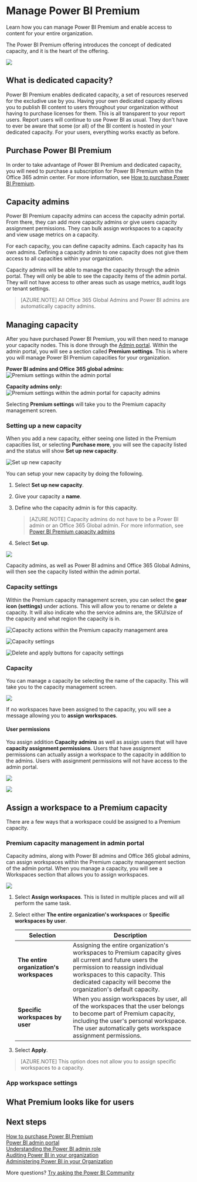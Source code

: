 <properties 
   pageTitle="Manage Power BI Premium"
   description="Learn how you can manage Power BI Premium and enable access to content for your entire organization."
   services="powerbi"
   documentationCenter=""
   authors="guyinacube"
   manager="erikre"
   backup=""
   editor=""
   tags=""
   qualityFocus="no"
   qualityDate=""/>
<tags
   ms.service="powerbi"
   ms.devlang="NA"
   ms.topic="article"
   ms.tgt_pltfrm="NA"
   ms.workload="powerbi"
   ms.date="05/19/2017"
   ms.author="asaxton"/>

# Manage Power BI Premium

Learn how you can manage Power BI Premium and enable access to content for your entire organization.

The Power BI Premium offering introduces the concept of dedicated capacity, and it is the heart of the offering.

![](media/powerbi-admin-premium-manage/premium-capacity-management.png)

## What is dedicated capacity?

Power BI Premium enables dedicated capacity, a set of resources reserved for the excludive use by you. Having your own dedicated capacity allows you to publish BI content to users throughout your organization without having to purchase licenses for them. This is all transparent to your report users. Report users will continue to use Power BI as usual. They don't have to ever be aware that some (or all) of the BI content is hosted in your dedicated capacity. For your users, everything works exactly as before.

## Purchase Power BI Premium

In order to take advantage of Power BI Premium and dedicated capacity, you will need to purchase a subscription for Power BI Premium within the Office 365 admin center. For more information, see [How to purchase Power BI Premium](powerbi-admin-premium-purchase.md).

## Capacity admins

Power BI Premium capacity admins can access the capacity admin portal. From there, they can add more capacity admins or give users capacity assignment permissions. They can bulk assign workspaces to a capacity and view usage metrics on a capacity.

For each capacity, you can define capacity admins. Each capacity has its own admins. Defining a capacity admin to one capacity does not give them access to all capacities within your organization.

Capacity admins will be able to manage the capacity through the admin portal. They will only be able to see the capacity items of the admin portal. They will not have access to other areas such as usage metrics, audit logs or tenant settings.

> [AZURE.NOTE] All Office 365 Global Admins and Power BI admins are automatically capacity admins.

## Managing capacity

After you have purchased Power BI Premium, you will then need to manage your capacity nodes. This is done through the [Admin portal](powerbi-admin-portal.md). Within the admin portal, you will see a section called **Premium settings**. This is where you will manage Power BI Premium capacities for your organization.

**Power BI admins and Office 365 global admins:**  
![](media/powerbi-admin-premium-manage/admin-portal-premium.png "Premium settings within the admin portal")

**Capacity admins only:**  
![](media/powerbi-admin-premium-manage/admin-portal-capacity-admin.png "Premium settings within the admin portal for capacity admins")

Selecting **Premium settings** will take you to the Premium capacity management screen.

### Setting up a new capacity

When you add a new capacity, either seeing one listed in the Premium capacities list, or selecting **Purchase more**, you will see the capacity listed and the status will show **Set up new capacity**.

![](media/powerbi-admin-premium-manage/new-capacity.png "Set up new capacity")

You can setup your new capacity by doing the following.

1. Select **Set up new capacity**.
2. Give your capacity a **name**.
3. Define who the capacity admin is for this capacity.

    > [AZURE.NOTE] Capacity admins do not have to be a Power BI admin or an Office 365 Global admin. For more information, see [Power BI Premium capacity admins](#capacity-admins)

4. Select **Set up**.

![](media/powerbi-admin-premium-manage/set-up-capacity.png)

Capacity admins, as well as Power BI admins and Office 365 Global Admins, will then see the capacity listed within the admin portal. 

### Capacity settings

Within the Premium capacity management screen, you can select the **gear icon (settings)** under actions. This will allow you to rename or delete a capacity. It will also indicate who the service admins are, the SKU/size of the capacity and what region the capacity is in.

![](media/powerbi-admin-premium-manage/capacity-actions.png "Capacity actions within the Premium capacity management area")

![](media/powerbi-admin-premium-manage/capacity-settings.png "Capacity settings")

![](media/powerbi-admin-premium-manage/capacity-settings-delete.png "Delete and apply buttons for capacity settings")

### Capacity

You can manage a capacity be selecting the name of the capacity. This will take you to the capacity management screen.

![](media/powerbi-admin-premium-manage/capacity-assignment.png)

If no workspaces have been assigned to the capacity, you will see a message allowing you to **assign workspaces**.

#### User permissions

You assign addition **Capacity admins** as well as assign users that will have **capacity assignment permissions**. Users that have assignment permissions can actually assign a workspace to the capacity in addition to the admins. Users with assignment permissions will not have access to the admin portal.

![](media/powerbi-admin-premium-manage/capacity-user-permissions.png)

![](media/powerbi-admin-premium-manage/capacity-user-permissions2.png)

## Assign a workspace to a Premium capacity

There are a few ways that a workspace could be assigned to a Premium capacity.

### Premium capacity management in admin portal

Capacity admins, along with Power BI admins and Office 365 global admins, can assign workspaces within the Premium capacity management section of the admin portal. When you manage a capacity, you will see a Workspaces section that allows you to assign workspaces.

![](media/powerbi-admin-premium-manage/capacity-manage-workspaces.png)

1. Select **Assign workspaces**. This is listed in multiple places and will all perform the same task.
2. Select either **The entire organization's workspaces** or **Specific workspaces by user**.

    |Selection|Description|
    |---|---|
    |**The entire organization's workspaces**|Assigning the entire organization's workspaces to Premium capacity gives all current and future users the permission to reassign individual workspaces to this capacity. This dedicated capacity will become the organization's default capacity.|
    |**Specific workspaces by user**|When you assign workspaces by user, all of the workspaces that the user belongs to become part of Premium capacity, including the user's personal workspace. The user automatically gets workspace assignment permissions.|

3. Select **Apply**.

> [AZURE.NOTE] This option does not allow you to assign specific workspaces to a capacity.

### App workspace settings


## What Premium looks like for users


## Next steps

[How to purchase Power BI Premium](powerbi-admin-premium-purchase.md)  
[Power BI admin portal](powerbi-admin-portal.md)  
[Understanding the Power BI admin role](powerbi-admin-role.md)  
[Auditing Power BI in your organization](powerbi-admin-auditing.md)  
[Administering Power BI in your Organization](powerbi-admin-administering-power-bi-in-your-organization.md)  

More questions? [Try asking the Power BI Community](http://community.powerbi.com/)